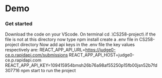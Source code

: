 # Demo

### Get started 
Download the code on your VScode.
On terminal cd .\CS258-project\ if the file is not at this directory
now type npm install
create a .env file in CS258-project directory
Now add api keys in the .env file the key values respectively are:
REACT_APP_API_URL=https://judge0-ce.p.rapidapi.com/submissions
REACT_APP_API_HOST=judge0-ce.p.rapidapi.com 
REACT_APP_API_KEY=109415954bmsh26b76a98af55250p15fb00jsn52b7fd307716
npm start to run the project
